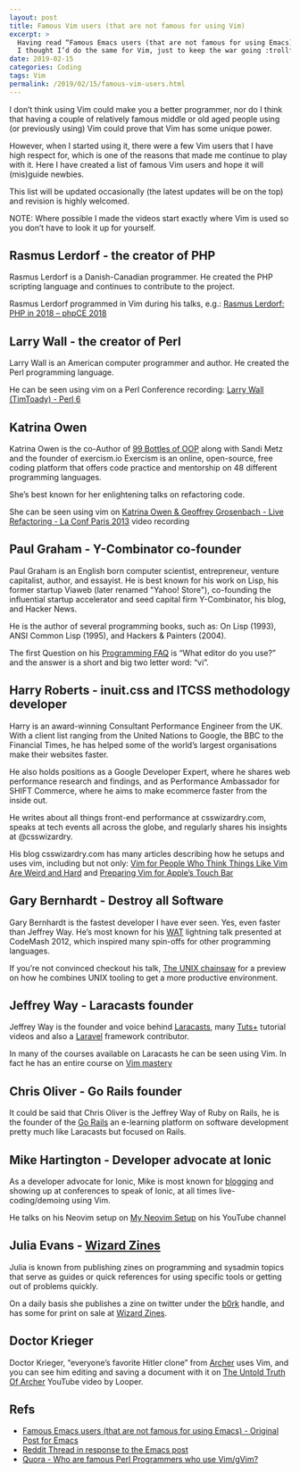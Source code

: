 ```yaml
---
layout: post
title: Famous Vim users (that are not famous for using Vim)
excerpt: >
  Having read “Famous Emacs users (that are not famous for using Emacs)”,
  I thought I’d do the same for Vim, just to keep the war going :trollface:
date: 2019-02-15
categories: Coding
tags: Vim
permalink: /2019/02/15/famous-vim-users.html
---
```


I don’t think using Vim could make you a better programmer, nor do I think that
having a couple of relatively famous middle or old aged people using (or
previously using) Vim could prove that Vim has some unique power.

However, when I started using it, there were a few Vim users that I have high
respect for, which is one of the reasons that made me continue to play with it.
Here I have created a list of famous Vim users and hope it will (mis)guide
newbies.

This list will be updated occasionally (the latest updates will be on the top)
and revision is highly welcomed.

NOTE: Where possible I made the videos start exactly where Vim is used so you
don’t have to look it up for yourself.

## Rasmus Lerdorf - the creator of PHP

Rasmus Lerdorf is a Danish-Canadian programmer. He created the PHP scripting
language and continues to contribute to the project.

Rasmus Lerdorf programmed in Vim during his talks, e.g.: [Rasmus Lerdorf: PHP in 2018 – phpCE 2018](https://youtu.be/SvEGwtgLtjA?t=2207)

## Larry Wall - the creator of Perl

Larry Wall is an American computer programmer and author. He created the Perl
programming language.

He can be seen using vim on a Perl Conference recording: [Larry Wall (TimToady) - Perl 6](https://youtu.be/mxLIQxSda0E?t=785)

## Katrina Owen

Katrina Owen is the co-Author of [99 Bottles of OOP](https://www.sandimetz.com/99bottles) along with Sandi Metz and the founder of exercism.io
Exercism is an online, open-source, free coding platform that offers code practice and mentorship on 48 different programming languages.

She’s best known for her enlightening talks on refactoring code.

She can be seen using vim on [Katrina Owen & Geoffrey Grosenbach - Live Refactoring - La Conf Paris 2013](https://www.youtube.com/watch?v=w_LDi5Ygz3k&t=588s) video recording

## Paul Graham - Y-Combinator co-founder

Paul Graham is an English born computer scientist, entrepreneur, venture
capitalist, author, and essayist. He is best known for his work on Lisp,
his former startup Viaweb (later renamed "Yahoo! Store"), co-founding the
influential startup accelerator and seed capital firm Y-Combinator, his blog,
and Hacker News.

He is the author of several programming books, such as: On Lisp (1993),
ANSI Common Lisp (1995), and Hackers & Painters (2004).

The first Question on his [Programming FAQ](http://paulgraham.com/pfaq.html) is
“What editor do you use?” and the answer is a short and big two letter word: “vi”.

## Harry Roberts - inuit.css and ITCSS methodology developer

Harry is an award-winning Consultant Performance Engineer from the UK. With a
client list ranging from the United Nations to Google, the BBC to the Financial
Times, he has helped some of the world’s largest organisations make their
websites faster.

He also holds positions as a Google Developer Expert, where he shares web
performance research and findings, and as Performance Ambassador for SHIFT
Commerce, where he aims to make ecommerce faster from the inside out.

He writes about all things front-end performance at csswizardry.com, speaks
at tech events all across the globe, and regularly shares his insights at
@csswizardry.

His blog csswizardry.com has many articles describing how he setups and uses vim,
including but not only: [Vim for People Who Think Things Like Vim Are Weird and Hard](https://csswizardry.com/2014/06/vim-for-people-who-think-things-like-vim-are-weird-and-hard/)
and [Preparing Vim for Apple’s Touch Bar](https://csswizardry.com/2017/01/preparing-vim-for-apples-touch-bar/)

## Gary Bernhardt - Destroy all Software

Gary Bernhardt is the fastest developer I have ever seen. Yes, even faster than
Jeffrey Way. He’s most known for his
[WAT](https://www.destroyallsoftware.com/talks/wat)
lightning talk presented at CodeMash 2012, which inspired many spin-offs for
other programming languages.

If you’re not convinced checkout his talk, [The UNIX chainsaw](https://www.youtube.com/watch?v=sCZJblyT_XM)
for a preview on how he combines UNIX tooling to get a more productive
environment.

## Jeffrey Way - Laracasts founder

Jeffrey Way is the founder and voice behind [Laracasts](https://laracasts.com),
many [Tuts+](https://tutsplus.com/) tutorial videos and also a [Laravel](https://laravel.com/)
framework contributor.

In many of the courses available on Laracasts he can be seen using Vim.
In fact he has an entire course on [Vim mastery](https://laracasts.com/series/vim-mastery)

## Chris Oliver - Go Rails founder

It could be said that Chris Oliver is the Jeffrey Way of Ruby on Rails, he is
the founder of the [Go Rails](https://gorails.com) an e-learning platform on
software development pretty much like Laracasts but focused on Rails.

<!-- Unlike Jeffrey Way though he uses vim full-time during his courses. -->

## Mike Hartington - Developer advocate at Ionic

As a developer advocate for Ionic, Mike is most known for [blogging](https://mhartington.io)
and showing up at conferences to speak of Ionic, at
all times live-coding/demoing using Vim.

He talks on his Neovim setup on [My Neovim Setup](https://www.youtube.com/watch?v=xZTkrB_tEoY)
on his YouTube channel

## Julia Evans - [Wizard Zines](https://wizardzines.com)

Julia is known from publishing zines on programming and sysadmin topics that
serve as guides or quick references for using specific tools or getting out of
problems quickly.

On a daily basis she publishes a zine on twitter under the [b0rk](https://twitter.com/b0rk) handle,
and has some for print on sale at [Wizard Zines](https://wizardzines.com).

## Doctor Krieger

Doctor Krieger, “everyone’s favorite Hitler clone” from [Archer](https://www.fxnetworks.com/archer)
uses Vim, and you can see him editing and saving a document with it on
[The Untold Truth Of Archer](https://youtu.be/rxROY4laFRU?t=322) YouTube video by Looper.

## Refs

- [Famous Emacs users (that are not famous for using Emacs) - Original Post for Emacs](http://wenshanren.org/?p=418)
- [Reddit Thread in response to the Emacs post](https://www.reddit.com/r/vim/comments/34vffh/famous_vim_users/)
- [Quora - Who are famous Perl Programmers who use Vim/gVim?](https://www.quora.com/Who-are-famous-Perl-Programmers-who-use-Vim-gVim)

